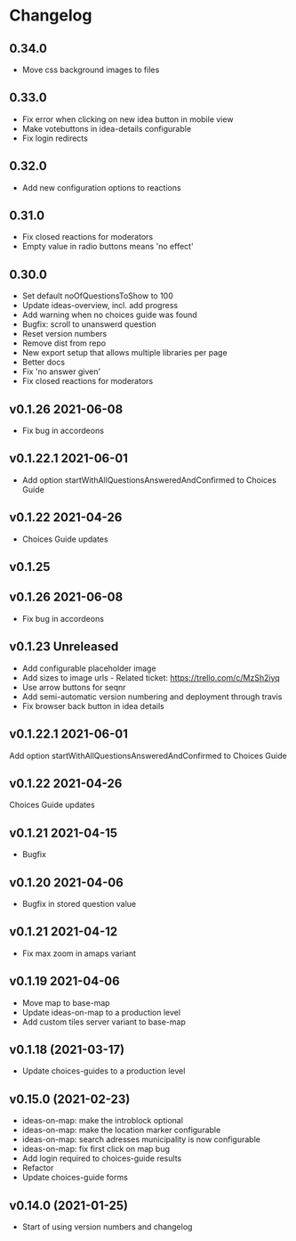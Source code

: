 # Changelog

## 0.34.0
* Move css background images to files

## 0.33.0
* Fix error when clicking on new idea button in mobile view
* Make votebuttons in idea-details configurable
* Fix login redirects

## 0.32.0
* Add new configuration options to reactions

## 0.31.0
* Fix closed reactions for moderators
* Empty value in radio buttons means 'no effect'

## 0.30.0
* Set default noOfQuestionsToShow to 100
* Update ideas-overview, incl. add progress
* Add warning when no choices guide was found
* Bugfix: scroll to unanswerd question
* Reset version numbers
* Remove dist from repo
* New export setup that allows multiple libraries per page
* Better docs
* Fix 'no answer given'
* Fix closed reactions for moderators

## v0.1.26 2021-06-08
* Fix bug in accordeons

## v0.1.22.1 2021-06-01
* Add option startWithAllQuestionsAnsweredAndConfirmed to Choices Guide

## v0.1.22 2021-04-26
* Choices Guide updates

## v0.1.25
## v0.1.26 2021-06-08
* Fix bug in accordeons

## v0.1.23 Unreleased
* Add configurable placeholder image
* Add sizes to image urls - Related ticket: https://trello.com/c/MzSh2iyq
* Use arrow buttons for seqnr
* Add semi-automatic version numbering and deployment through travis
* Fix browser back button in idea details

## v0.1.22.1 2021-06-01
Add option startWithAllQuestionsAnsweredAndConfirmed to Choices Guide

## v0.1.22 2021-04-26
Choices Guide updates

## v0.1.21 2021-04-15
* Bugfix

## v0.1.20 2021-04-06
* Bugfix in stored question value

## v0.1.21 2021-04-12
* Fix max zoom in amaps variant

## v0.1.19 2021-04-06
* Move map to base-map
* Update ideas-on-map to a production level
* Add custom tiles server variant to base-map

## v0.1.18 (2021-03-17)
* Update choices-guides to a production level

## v0.15.0 (2021-02-23)
* ideas-on-map: make the introblock optional
* ideas-on-map: make the location marker configurable
* ideas-on-map: search adresses municipality is now configurable
* ideas-on-map: fix first click on map bug
* Add login required to choices-guide results
* Refactor
* Update choices-guide forms

## v0.14.0 (2021-01-25)
* Start of using version numbers and changelog
